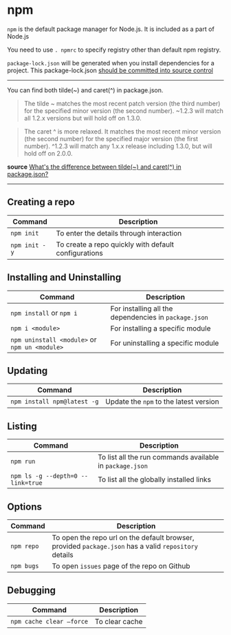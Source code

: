 # npm

`npm` is the default package manager for Node.js. It is included as a part of Node.js

You need to use `. npmrc` to specify registry other than default npm registry.

`package-lock.json` will be generated when you install dependencies for a project. This package-lock.json [should be committed into source control](https://stackoverflow.com/questions/44206782/do-i-commit-the-package-lock-json-file-created-by-npm-5)

------------

You can find both tilde(~) and caret(^) in package.json. 

> The tilde ~ matches the most recent patch version (the third number) for the specified minor version (the second number). ~1.2.3 will match all 1.2.x versions but will hold off on 1.3.0.

> The caret ^ is more relaxed. It matches the most recent minor version (the second number) for the specified major version (the first number). ^1.2.3 will match any 1.x.x release including 1.3.0, but will hold off on 2.0.0.

**source** [What's the difference between tilde(~) and caret(^) in package.json?](https://stackoverflow.com/a/22345808/978501)


------------

## Creating a repo

|Command|Description|
|-------|-----------|
|`npm init`|To enter the details through interaction|
|`npm init -y`|To create a repo quickly with default configurations|


## Installing and Uninstalling

|Command|Description|
|-------|-----------|
|`npm install` or `npm i` | For installing all the dependencies in `package.json`|
|`npm i <module>` | For installing a specific module|
|`npm uninstall <module>` or `npm un <module>` |  For uninstalling a specific module|

## Updating

|Command|Description|
|-------|-----------|
|`npm install npm@latest -g`|Update the `npm` to the latest version|
     
## Listing

|Command|Description|
|-------|-----------|
|`npm run`|To list all the run commands available in `package.json`|
|`npm ls -g --depth=0 --link=true`|To list all the globally installed links|


## Options

|Command|Description|
|-------|-----------|
|`npm repo`|To open the repo url on the default browser, provided `package.json` has a valid `repository` details|
|`npm bugs`|To open `issues` page of the repo on Github|

## Debugging

|Command|Description|
|-------|-----------|
|`npm cache clear —force`|To clear cache|



